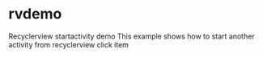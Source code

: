 # rvdemo
Recyclerview startactivity demo
This example shows how to start another activity from recyclerview click item
